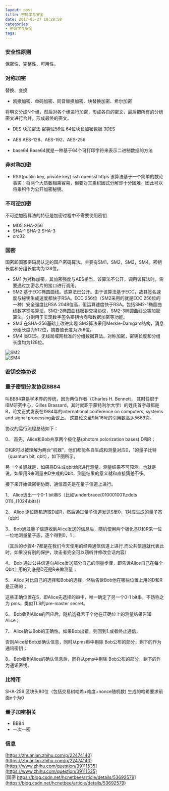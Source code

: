 ```yaml
---
layout: post
title: 密码学与安全
date: 2017-05-27 18:28:58
categories:
- 密码学与安全
tags:
---
```


### 安全性原则

保密性、完整性、可用性。

### 对称加密

替换、变换

- 凯撒加密、单码加密、同音替换加密、块替换加密、希尔加密

将明文分成N个组，然后对各个组进行加密，形成各自的密文，最后把所有的分组密文进行合并，形成最终的密文。

- DES 块加密法 密钥位56位 64位块长加密数据  3DES
- AES AES-128、AES-192、AES-256

- base64 Base64就是一种基于64个可打印字符来表示二进制数据的方法

### 非对称加密

- RSA(public key, private key) ssh openssl https 该算法基于一个简单的数论事实：将两个大质数相乘容易，但要对其乘积因式分解却十分困难，因此可以将乘积作为公开加密秘钥。

### 不可逆加密

不可逆加密算法的特征是加密过程中不需要使用密钥

- MD5 SHA-256
- SHA-1 SHA-2 SHA-3
- crc32

### 国密

国密即国家密码局认定的国产密码算法。主要有SM1，SM2，SM3，SM4。密钥长度和分组长度均为128位。

- SM1 为对称加密。其加密强度与AES相当。该算法不公开，调用该算法时，需要通过加密芯片的接口进行调用。
- SM2 基于ECC椭圆曲线。该算法已公开。由于该算法基于ECC，故其签名速度与秘钥生成速度都快于RSA。ECC 256位（SM2采用的就是ECC 256位的一种）安全强度比RSA 2048位高，但运算速度快于RSA。包括SM2-1椭圆曲线数字签名算法，SM2-2椭圆曲线密钥交换协议，SM2-3椭圆曲线公钥加密算法，分别用于实现数字签名密钥协商和数据加密等功能。
- SM3 在SHA-256基础上改进实现 SM3算法采用Merkle-Damgard结构，消息分组长度为512位，摘要值长度为256位。
- SM4 类DES。无线局域网标准的分组数据算法。对称加密，密钥长度和分组长度均为128位。

![SM2](https://img-blog.csdn.net/20170312163055305?watermark/2/text/aHR0cDovL2Jsb2cuY3Nkbi5uZXQvaGNuZXRiZWU=/font/5a6L5L2T/fontsize/400/fill/I0JBQkFCMA==/dissolve/70/gravity/Center)  
![SM4](https://img-blog.csdn.net/20170312162913835?watermark/2/text/aHR0cDovL2Jsb2cuY3Nkbi5uZXQvaGNuZXRiZWU=/font/5a6L5L2T/fontsize/400/fill/I0JBQkFCMA==/dissolve/70/gravity/Center)  

### 密钥交换协议

### 量子密钥分发协议BB84

叫BB84算是学术界的传统，因为两位作者（Charles H. Bennett， 其时任职于IBM研究中心，Gilles Brassard，其时就职于蒙特利尔大学）的姓氏首字母都是B，论文正式发表在1984年的international conference on computers, systems and signal processing会议上。 这篇论文至9月16号的引用数高达5669次。

协议的运行流程总结如下： 

0、 首先，Alice和Bob共享两个极化基(photom polorization bases) D和R；

D和R可以被理解为两台“机器”，他们都能各自生成和测量对应0，1的量子比特（quantum bit, qbit），如下图所示。

另一个关键就是，如果将D生成qbit给R进行测量，测量结果不可预测。也就是说，如果用R来测量由D生成的Qbit，测量结果的意义就和直接猜差不多。

接下来开始做密钥协商，通信首先是在量子信道上进行。 

1、 Alice选出一个0-1 bit串S（比如\underbrace{010001001\cdots 011}_{1024\bits}）

2、 Alice 逐位随机选取D或R，然后通过量子信道发送S里0，1对应生成的量子态（qbit）

3、 Bob通过量子信道收到Alice发送的信息后，随机使用两个极化基D和R来一位一位地测量量子态，逐个得到0，1；

（其后的步骤4-7都是在我们今天使用的经典通信信道上进行.而公共信道就代表此时，如果没有别的保护，攻击者完全可以窃听并修改会话内容）

4、 Bob 通过公共信道向Alice发送部分自己的测量步骤，即告诉Alice自己在每个Qbit上用的到底是D还是R来做测量；

5、 Alice 对比自己的选择和Bob的选择，然后告诉Bob他在哪些位置上用的D和R是正确的；

这些正确位置在S，即Alice先选择的串中，唯一确定了另一个0-1 bit串，不妨称之为 pms，类似TLS的pre-master secret。

6、 Bob收到Alice的回应后，随机选择若干个他在正确位上的测量结果告知Alice；

7、 Alice确认Bob的正确性。如果Bob出错，则回到1.或者终止通信，

否则Alice给Bob发确认信息，同时从pms串中剔除 Bob公布的部分，剩下的作为通讯密钥；

8、 Bob收到Alice的确认信息后，同样从pms中剔除 Bob公布的部分，剩下的作为通讯密钥。

### 比特币

SHA-256 区块头80位（包括交易树哈希+难度+nonce随机数) 生成的哈希要求前面n个为0


### 量子加密相关

- BB84
- 一次一密

### 信息

[https://zhuanlan.zhihu.com/p/22474140](https://zhuanlan.zhihu.com/p/22474140)  
[https://www.zhihu.com/question/39111535](https://www.zhihu.com/question/39111535)  
[国密 https://blog.csdn.net/hcnetbee/article/details/53692579](https://blog.csdn.net/hcnetbee/article/details/53692579)  

